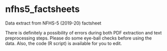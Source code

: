 # nfhs5_factsheets
Data extract from NFHS-5 (2019-20) factsheet

There is definitely a possibility of errors during both PDF extraction and text preprocessing steps. Please do some eye-ball checks before using the data. Also, the code (R script) is available for you to edit.
